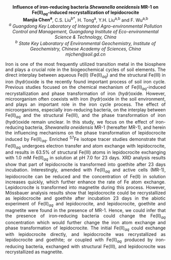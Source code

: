 <center><strong>Influence of iron-reducing bacteria <i>Shewanella oneidensis</i> MR-1 on Fe(II)<i><sub>aq</sub></i>-induced recrystallization of lepidocrocite</strong>

<center><strong>Manjia Chen<sup>a</sup></strong>, C.S. Liu<sup>b*</sup>, H. Tong<sup>a</sup>, Y.H. Liu<sup>a,b</sup> and F. Wu<sup>a,b</sup>

<center><i><sup>a</sup> Guangdong Key Laboratory of Integrated Agro-environmental Pollution Control and
Management, Guangdong Institute of Eco-environmental Science & Technology, China</i>

<center><i><sup>b</sup> State Key Laboratory of Environmental Geochemistry, Institute of Geochemistry, Chinese Academy of Sciences, China</i>

<center><i>mjchen@soil.gd.cn</i>

<p style=text-align:justify>Iron is one of the most frequently utilized transition metal in the
biosphere and plays a crucial role in the biogeochemical cycles of soil
elements. The direct interplay between aqueous Fe(II) (Fe(II)<i><sub>aq</sub></i>) and
the structural Fe(III) in iron (hydr)oxide is the recently found
important process of soil iron cycle. Previous studies focused on the
chemical mechanism of Fe(II)<i><sub>aq</sub></i>-induced recrystallization and phase
transformation of iron (hydr)oxide. However, microorganism often
coexists with iron (hydr)oxide in the soil environment, and plays an
important role in the iron cycle process. The effect of microorganisms,
especially iron-reducing bacteria, on the interplay between Fe(II)<i><sub>aq</sub></i>
and the structural Fe(III), and the phase transformation of iron
(hydr)oxide remain unclear. In this study, we focus on the effect of
iron-reducing bacteria, <i>Shewanella oneidensis</i> MR-1 (hereafter MR-1),
and herein the influencing mechanisms on the phase transformation of
lepidocrocite induced by Fe(II)<i><sub>aq</sub></i>. Enriched <sup>57</sup>Fe isotope tracer
studies demonstrate that Fe(II)<i><sub>aq</sub></i> undergoes electron transfer and
atom exchange with lepidocrocite, and results in 63.5% of structural
Fe(III) atoms in lepidocrocite exchanging with 1.0 mM Fe(II)<i><sub>aq</sub></i> in
solution at pH 7.0 for 23 days. XRD analysis results show that part of
lepidocrocite is transformed into goethite after 23 days incubation.
Interestingly, amended with Fe(II)<i><sub>aq</sub></i> and active cells (MR-1),
lepidocrocite can be reduced and the concentration of Fe(II) in solution
increases quickly, which further enhance the rate of Fe atom exchange.
Lepidocrocite is transformed into magnetite during this process.
However, Mössbauer analysis results show that lepidocrocite could be
recrystallized as lepidocrocite and goethite after incubation 23 days in
the abiotic experiment of Fe(II)<i><sub>aq</sub></i> and lepidocrocite, and
lepidocrocite, goethite and magnetite were found in the presence of
MR-1. Hence, we could infer that the presence of iron-reducing bacteria
could change the Fe(II)<i><sub>aq</sub></i> concentration which would further change
the iron atom exchange and phase transformation of lepidocrocite. The
initial Fe(II)<i><sub>aq</sub></i> could exchange with lepidocrocite directly, and
lepidocrocite was recrystallized as lepidocrocite and goethite; or
coupled with Fe(II)<i><sub>aq</sub></i> produced by iron-reducing bacteria, exchanged
with structural Fe(III), and lepidocrocite was recrystallized as
magnetite.
